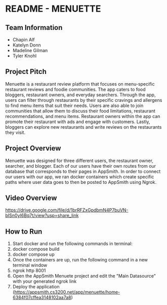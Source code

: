 # README - MENUETTE

## Team Information

- Chapin Alf
- Katelyn Donn
- Madeline Gilman
- Tyler Knohl

## Project Pitch 

Menuette is a restaurant review platform that focuses on menu-specific restaurant reviews and foodie communities. 
The app caters to food bloggers, restaurant owners, and everyday searchers. Through the app, 
users can filter through restaurants by their specific cravings and allergens to
find menu items that suit their needs. Users are also able to join communities that allow them to discuss their food
limitations, restaurant recommendations, and menu items. Restaurant owners within the app can promote their restaurant
with ads and engage with customers. Lastly, bloggers can explore new restaurants and write reviews on the restaurants
they visit.

## Project Overview

Menuette was designed for three different users, the restaurant owner, searcher, and blogger. 
Each of our users have their own routes from our database that corresponds to their pages in AppSmith. 
In order to connect our users with our app, we ran docker containers which create specific paths 
where user data goes to then be posted to AppSmith using Ngrok.

## Video Overview
https://drive.google.com/file/d/1brRFZxGpdbmN4P7buVN-bISn0yI6Bq7t/view?usp=share_link

## How to Run

1. Start docker and run the following commands in terminal:
2. docker compose build 
3. docker compose up 
4.  Once the containers are up, run the following command in a new terminal window
5. ngrok http 8001 
6. Open the AppSmith Menuete project and edit the "Main Datasource" with your generated ngrok link 
7. Deploy the application (https://appsmith.cs3200.net/app/menuette/home-6384f07cffea3148102aa7a8)



